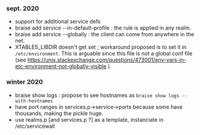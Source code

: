 ### sept. 2020

- support for additional service defs
- braise add service --in-default-profile : the rule is applied in any realm.
- braise add service --globally : the client can come from anywhere in the net.
- XTABLES_LIBDIR doesn't get set ; workaround proposed is to set it
  in `/etc/environment`. This is arguable since this file is not a global
  conf file (see https://unix.stackexchange.com/questions/473001/env-vars-in-etc-environment-not-globally-visible ).

### winter 2020
- braise show logs : propose to see hostnames as `braise show logs --with-hostnames`
- have port ranges in services.p->service->ports because some have thousands, making the pickle huge.
- use realms.p [and services.p ?] as a template, instanciate in /etc/servicewall

